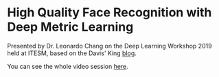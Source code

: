# High Quality Face Recognition with Deep Metric Learning

Presented by Dr. Leonardo Chang on the Deep Learning Workshop 2019 held at ITESM, based on the Davis' King [blog](http://blog.dlib.net/2017/02/high-quality-face-recognition-with-deep.html).

You can see the whole video session [here](videos/Leonardo%20Chang%20-%2028Jun2019.mp4).

